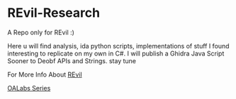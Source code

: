 # REvil-Research
A Repo only for REvil :)

Here u will find analysis, ida python scripts, implementations of stuff I found interesting to replicate on my own in C#. I will publish a Ghidra Java Script Sooner to Deobf APIs and Strings. stay tune 

For More Info About [REvil](https://malpedia.caad.fkie.fraunhofer.de/details/win.revil)

[OALabs Series](https://www.youtube.com/watch?v=0raUaL4TIo4&list=PLGf_j68jNtWG_H85OLEBpvkMSsREubo7n)
